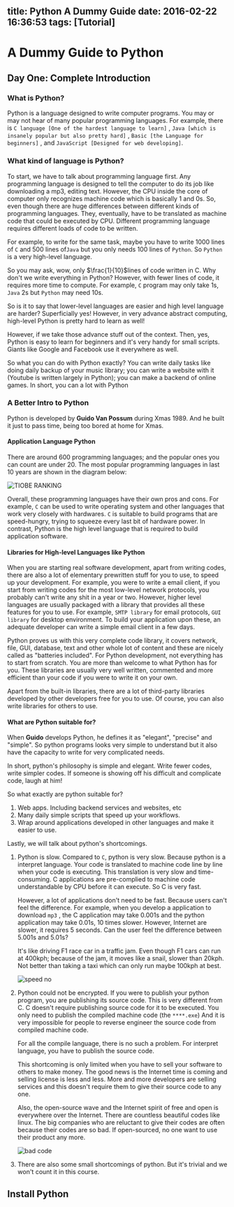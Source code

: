 title: Python A Dummy Guide
date: 2016-02-22 16:36:53
tags: [Tutorial]
---

# A Dummy Guide to Python

## Day One: Complete Introduction

### What is Python?

Python is a language designed to write computer programs. You may or may not hear of many popular programming languages. For example, there is `C language [One of the hardest language to learn]` , `Java [which is insanely popular but also pretty hard]` , `Basic [the Language for beginners]` , and `JavaScript [Designed for web developing]`.
<!--more-->
### What kind of language is Python?

To start, we have to talk about programming language first. Any programming language is designed to tell the computer to do its job like downloading a mp3, editing text. However, the CPU inside the core of computer only recognizes machine code which is basically 1 and 0s. So, even though there are huge differences between different kinds of programming languages. They, eventually, have to be translated as machine code that could be executed by CPU. Different programming language requires different loads of code to be written.

For example, to write for the same task, maybe you have to write 1000 lines of `C` and 500 lines of`Java` but you only needs 100 lines of `Python`. So `Python` is a very high-level language. 

So you may ask, wow, only $\frac{1}{10}$lines of code written in C. Why don't we write everything in Python? However, with fewer lines of code, it requires more time to compute. For example, `C` program may only take 1s,` Java` 2s but `Python` may need 10s.

So is it to say that lower-level languages are easier and high level language are harder? Superficially yes! However, in very advance abstract computing, high-level Python is pretty hard to learn as well!

However, if we take those advance stuff out of the context. Then, yes, Python is easy to learn for beginners and it's very handy for small scripts. Giants like Google and Facebook use it everywhere as well.

So what you can do with Python exactly? You can write daily tasks like doing daily backup of your music library; you can write a website with it (Youtube is written largely in Python); you can make a backend of online games. In short, you can a lot with Python

### A Better Intro to Python

Python is developed by **Guido Van Possum** during Xmas 1989. And he built it just to pass time, being too bored at home for Xmas.

#### Application Language Python

There are around 600 programming languages; and the popular ones you can count are under 20. The most popular programming languages in last 10 years are shown in the diagram below:

![TIOBE RANKING](http://www.liaoxuefeng.com/files/attachments/00138595453161126cc9f11f1d441b0934661239528fa55000/0)

Overall, these programming languages have their own pros and cons. For example, `C` can be used to write operating system and other languages that work very closely with hardwares. `C` is suitable to build programs that are speed-hungry, trying to squeeze every last bit of hardware power. In contrast, Python is the high level language that is required to build application software. 

#### Libraries for High-level Languages like Python

When you are starting real software development, apart from writing codes, there are also a lot of elementary prewritten stuff for you to use, to speed up your development. For example, you were to write a email client, if you start from writing codes for the most low-level network protocols, you probably can't write any shit in a year or two. However, higher level languages are usually packaged with a library that provides all these features for you to use. For example, `SMTP library` for email protocols, `GUI library` for desktop environment. To build your application upon these, an adequate developer can write a simple email client in a few days. 

Python proves us with this very complete code library, it covers network, file, GUI, database, text and other whole lot of content and these are nicely called as "batteries included". For Python development, not everything has to start from scratch. You are more than welcome to what Python has for you. These libraries are usually very well written, commented and more efficient than your code if you were to write it on your own.

Apart from the built-in libraries, there are a lot of third-party libraries developed by other developers free for you to use. Of course, you can also write libraries for others to use.

#### What are Python suitable for?

When **Guido** develops Python, he defines it as "elegant", "precise" and "simple". So python programs looks very simple to understand but it also have the capacity to write for very complicated needs.

In short, python's philosophy is simple and elegant. Write fewer codes, write simpler codes. If someone is showing off his difficult and complicate code, laugh at him!

So what exactly are python suitable for?

1. Web apps. Including backend services and websites, etc
2. Many daily simple scripts that speed up your workflows.
3. Wrap around applications developed in other languages and make it easier to use.

Lastly, we will talk about python's shortcomings. 

1. Python is slow.
   Compared to `C`, python is very slow. Because python is a interpret language. Your code is translated to machine code line by line when your code is executing. This translation is very slow and time-consuming. C applications are pre-complied to machine code understandable by CPU before it can execute. So C is very fast.

   However, a lot of applications don't need to be fast. Because users can't feel the difference. For example, when you develop a application to download `mp3` , the C application may take 0.001s and the python application may take 0.01s, 10 times slower. However, Internet are slower, it requires 5 seconds. Can the user feel the difference between 5.001s and 5.01s? 

   It's like driving F1 race car in a traffic jam. Even though F1 cars can run at 400kph; because of the jam, it moves like a snail, slower than 20kph. Not better than taking a taxi which can only run maybe 100kph at best.

   ![speed no](http://www.liaoxuefeng.com/files/attachments/001386817301840d023640b45b844b99ab37e34106f2eaa000/0)

2. Python could not be encrypted.
   If you were to publish your python program, you are publishing its source code. This is very different from C. C doesn't require publishing source code for it to be executed. You only need to publish the compiled machine code (the `****.exe`) And it is very impossible for people to reverse engineer the source code from compiled machine code. 

   For all the compile language, there is no such a problem. For interpret language, you have to publish the source code.

   This shortcoming is only limited when you have to sell your software to others to make money. The good news is the Internet time is coming and selling license is less and less. More and more developers are selling services and this doesn't require them to give their source code to any one.

   Also, the open-source wave and the Internet spirit of free and open is everywhere over the Internet. There are countless beautiful codes like linux. The big companies who are reluctant to give their codes are often because their codes are so bad. If open-sourced, no one want to use their product any more.

   ![bad code](http://www.liaoxuefeng.com/files/attachments/0013868176293326466225daa824587bef6bb39c8683c2c000/0)

3. There are also some small shortcomings of python. But it's trivial and we won't count it in this course.

## Install Python

